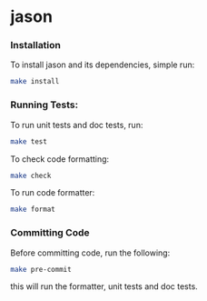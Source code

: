 # jason

### Installation

To install jason and its dependencies, simple run:

```bash
make install

```

### Running Tests:

To run unit tests and doc tests, run:

```bash
make test

```

To check code formatting:

```bash
make check

```

To run code formatter:

```bash
make format

```

### Committing Code

Before committing code, run the following:

```bash
make pre-commit

```

this will run the formatter, unit tests and doc tests.